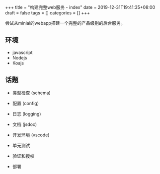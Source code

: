 +++
title = "构建完整web服务 - index"
date = 2019-12-31T19:41:35+08:00
draft = false
tags = []
categories = []
+++

尝试从minial的webapp搭建一个完整的产品级别的后台服务。

<!--more-->

## 环境
- javascript
- Nodejs
- Koajs

## 话题
- 类型检查 (schema)
- 配置 (config)
- 日志 (logging)
- 文档 (jsdoc)

- 开发环境 (vscode)
- 单元测试
- 验证和授权
- 部署